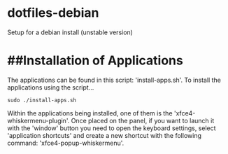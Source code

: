 # dotfiles-debian
Setup for a debian install (unstable version)

##Installation of Applications
===
The applications can be found in this script: 'install-apps.sh'.  To install the applications using the script...

~~~
sudo ./install-apps.sh
~~~

Within the applications being installed, one of them is the 'xfce4-whiskermenu-plugin'.  Once placed on the panel, if you want to launch it with the 'window' button you need to open the keyboard settings, select 'application shortcuts' and create a new shortcut with the following command: 'xfce4-popup-whiskermenu'.

